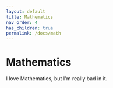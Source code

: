 ```yaml
---
layout: default
title: Mathematics
nav_order: 4
has_children: true
permalink: /docs/math
---
```


# Mathematics

I love Mathematics, but I'm really bad in it.

